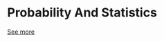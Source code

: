 # Probability And Statistics

[See more][seeing-theory]

[seeing-theory]: https://seeing-theory.brown.edu/